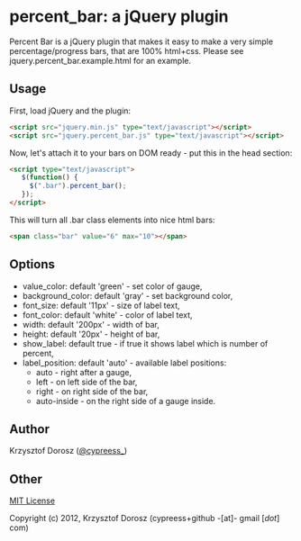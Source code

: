 # percent_bar: a jQuery plugin

Percent Bar is a jQuery plugin that makes it easy to make a very simple 
percentage/progress bars, that are 100% html+css. Please see jquery.percent_bar.example.html for an example.

## Usage

First, load jQuery and the plugin:

```html
<script src="jquery.min.js" type="text/javascript"></script>
<script src="jquery.percent_bar.js" type="text/javascript"></script>
```

Now, let's attach it to your bars on DOM ready - put this in the head section:

```html
<script type="text/javascript">
   $(function() {
     $(".bar").percent_bar();
   });
</script>
```

This will turn all .bar class elements into nice html bars:

```html
<span class="bar" value="6" max="10"></span>
```

## Options

 
* value_color: default 'green' - set color of gauge,
* background_color: default 'gray' - set background color,
* font_size: default '11px' - size of label text,
* font_color: default 'white' - color of label text,
* width: default '200px' - width of bar,
* height: default '20px' - height of bar,
* show_label: default true - if true it shows label which is number of percent,
* label_position: default 'auto' - available label positions:
    * auto - right after a gauge,
    * left - on left side of the bar,
    * right - on right side of the bar,
    * auto-inside - on the right side of a gauge inside.


## Author

Krzysztof Dorosz ([@cypreess_](http://twitter.com/cypreess_))

## Other

[MIT License](http://www.opensource.org/licenses/mit-license.php)

Copyright (c) 2012, Krzysztof Dorosz (cypreess+github -[at]- gmail [*dot*] com)
